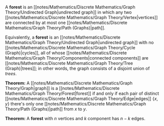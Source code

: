 A **forest** is an [[notes/Mathematics/Discrete Mathematics/Graph Theory/Undirected Graph|undirected graph]] in which any two [[notes/Mathematics/Discrete Mathematics/Graph Theory/Vertex|vertices]] are connected by at most one [[notes/Mathematics/Discrete Mathematics/Graph Theory/Path (Graphs)|path]].

Equivalently, a **forest** is an [[notes/Mathematics/Discrete Mathematics/Graph Theory/Undirected Graph|undirected graph]] with no [[notes/Mathematics/Discrete Mathematics/Graph Theory/Cycle (Graph)|cycles]], all of whose [[notes/Mathematics/Discrete Mathematics/Graph Theory/Components|connected components]] are [[notes/Mathematics/Discrete Mathematics/Graph Theory/Tree (Graph)|trees]]; in other words, the graph consists of a disjoint union of *trees*.

**Theorem:** A [[notes/Mathematics/Discrete Mathematics/Graph Theory/Graph|graph]] is a [[notes/Mathematics/Discrete Mathematics/Graph Theory/Forest|forest]] if and only if each pair of distinct [[notes/Mathematics/Discrete Mathematics/Graph Theory/Edge|edges]] $\{x, y\}$ there's only one [[notes/Mathematics/Discrete Mathematics/Graph Theory/Path (Graphs)|path]] from $x$ to $y$.

**Theorem:** A **forest** with $n$ vertices and $k$ component has $n-k$ edges.

